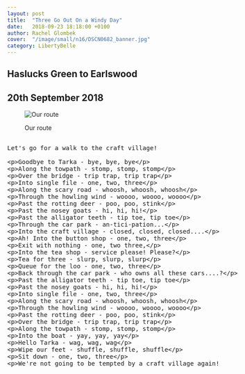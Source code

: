 ```yaml
---
layout: post
title:  "Three Go Out On a Windy Day"
date:   2018-09-23 18:18:00 +0100
author: Rachel Glombek
cover:  "/image/small/n16/DSCN0682_banner.jpg"
category: LibertyBelle
---
```


<h2>Haslucks Green to Earlswood</h2>
<h2>20th September 2018</h2>

<figure>
 <img src="{{site.baseurl}}/image/maps/n16map.png" alt="Our route" >
 <figcaption>
 <p>Our route</p>
 </figcaption>
</figure>
<xmp>
Let's go for a walk to the craft village!

Goodbye to Tarka - bye, bye, bye

Along the towpath - stomp, stomp, stomp

Over the bridge - trip trap, trip trap

Into single file - one, two, three

Along the scary road - whoosh, whoosh, whoosh

Through the howling wind - woooo, woooo, woooo

Past the rotting deer - poo, poo, stink

Past the nosey goats - hi, hi, hi!

Past the alligator teeth - tip toe, tip toe

Through the car park - an-tici-pation...

Into the craft village - closed, closed, closed....

Ah! Into the button shop - one, two, three

Exit with nothing - one, two three,

Into the tea shop - service please! Please?

Tea for three - slurp, slurp, slurp

Queue for the loo - one, two, three
 

Back through the car park - who owns all these cars....?

Past the alligator teeth - tip toe, tip toe

Past the nosey goats - hi, hi, hi!

Into single file - one, two, three

Along the scary road - whoosh, whoosh, whoosh

Through the howling wind - woooo, woooo, woooo

Past the rotting deer - poo, poo, stink

Over the bridge - trip trap, trip trap

Along the towpath - stomp, stomp, stomp

Into the boat - yay, yay, yay

Hello Tarka - wag, wag, wag

Wipe our feet - shuffle, shuffle, shuffle

Sit down - one, two, three

We're not going to be tempted by a craft village again!
</xmp>
